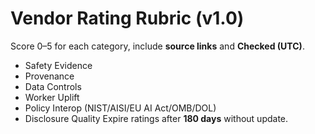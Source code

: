 # Vendor Rating Rubric (v1.0)
Score 0–5 for each category, include **source links** and **Checked (UTC)**.
- Safety Evidence
- Provenance
- Data Controls
- Worker Uplift
- Policy Interop (NIST/AISI/EU AI Act/OMB/DOL)
- Disclosure Quality
Expire ratings after **180 days** without update.
